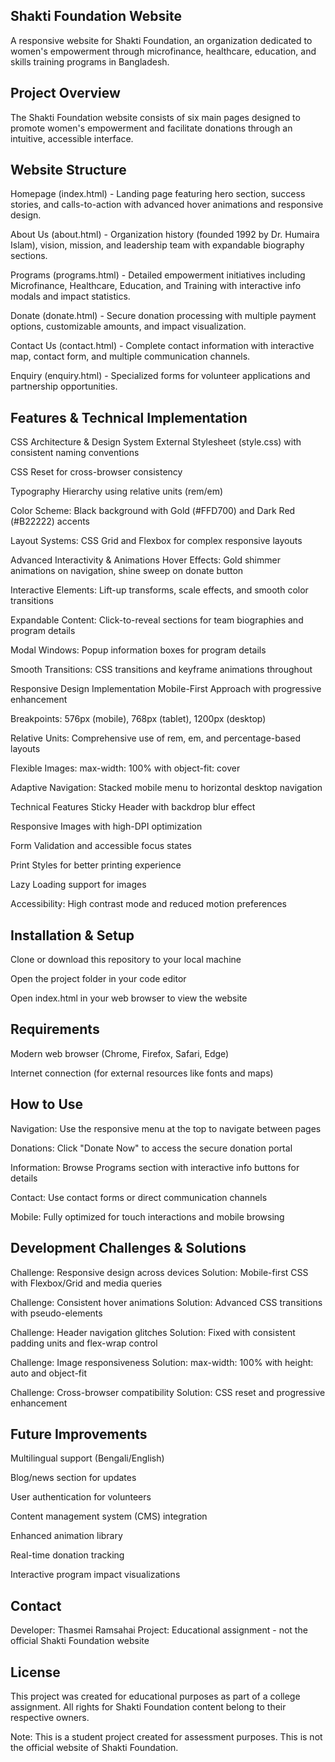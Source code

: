 ## Shakti Foundation Website
A responsive website for Shakti Foundation, an organization dedicated to women's empowerment through microfinance, healthcare, education, and skills training programs in Bangladesh.

## Project Overview
The Shakti Foundation website consists of six main pages designed to promote women's empowerment and facilitate donations through an intuitive, accessible interface.

## Website Structure
Homepage (index.html) - Landing page featuring hero section, success stories, and calls-to-action with advanced hover animations and responsive design.

About Us (about.html) - Organization history (founded 1992 by Dr. Humaira Islam), vision, mission, and leadership team with expandable biography sections.

Programs (programs.html) - Detailed empowerment initiatives including Microfinance, Healthcare, Education, and Training with interactive info modals and impact statistics.

Donate (donate.html) - Secure donation processing with multiple payment options, customizable amounts, and impact visualization.

Contact Us (contact.html) - Complete contact information with interactive map, contact form, and multiple communication channels.

Enquiry (enquiry.html) - Specialized forms for volunteer applications and partnership opportunities.

## Features & Technical Implementation
CSS Architecture & Design System
External Stylesheet (style.css) with consistent naming conventions

CSS Reset for cross-browser consistency

Typography Hierarchy using relative units (rem/em)

Color Scheme: Black background with Gold (#FFD700) and Dark Red (#B22222) accents

Layout Systems: CSS Grid and Flexbox for complex responsive layouts

Advanced Interactivity & Animations
Hover Effects: Gold shimmer animations on navigation, shine sweep on donate button

Interactive Elements: Lift-up transforms, scale effects, and smooth color transitions

Expandable Content: Click-to-reveal sections for team biographies and program details

Modal Windows: Popup information boxes for program details

Smooth Transitions: CSS transitions and keyframe animations throughout

Responsive Design Implementation
Mobile-First Approach with progressive enhancement

Breakpoints: 576px (mobile), 768px (tablet), 1200px (desktop)

Relative Units: Comprehensive use of rem, em, and percentage-based layouts

Flexible Images: max-width: 100% with object-fit: cover

Adaptive Navigation: Stacked mobile menu to horizontal desktop navigation

Technical Features
Sticky Header with backdrop blur effect

Responsive Images with high-DPI optimization

Form Validation and accessible focus states

Print Styles for better printing experience

Lazy Loading support for images

Accessibility: High contrast mode and reduced motion preferences

## Installation & Setup
Clone or download this repository to your local machine

Open the project folder in your code editor

Open index.html in your web browser to view the website

## Requirements
Modern web browser (Chrome, Firefox, Safari, Edge)

Internet connection (for external resources like fonts and maps)

## How to Use
Navigation: Use the responsive menu at the top to navigate between pages

Donations: Click "Donate Now" to access the secure donation portal

Information: Browse Programs section with interactive info buttons for details

Contact: Use contact forms or direct communication channels

Mobile: Fully optimized for touch interactions and mobile browsing

## Development Challenges & Solutions
Challenge: Responsive design across devices
Solution: Mobile-first CSS with Flexbox/Grid and media queries

Challenge: Consistent hover animations
Solution: Advanced CSS transitions with pseudo-elements

Challenge: Header navigation glitches
Solution: Fixed with consistent padding units and flex-wrap control

Challenge: Image responsiveness
Solution: max-width: 100% with height: auto and object-fit

Challenge: Cross-browser compatibility
Solution: CSS reset and progressive enhancement

## Future Improvements
Multilingual support (Bengali/English)

Blog/news section for updates

User authentication for volunteers

Content management system (CMS) integration

Enhanced animation library

Real-time donation tracking

Interactive program impact visualizations

## Contact
Developer: Thasmei Ramsahai
Project: Educational assignment - not the official Shakti Foundation website

## License
This project was created for educational purposes as part of a college assignment. All rights for Shakti Foundation content belong to their respective owners.

Note: This is a student project created for assessment purposes. This is not the official website of Shakti Foundation.

